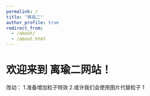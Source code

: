 ```yaml
---
permalink: /
title: "离瑜二"
author_profile: true
redirect_from: 
  - /about/
  - /about.html
---
```

# 欢迎来到 离瑜二网站！
改动：
1.准备增加粒子特效
2.或许我们会使用图片代替粒子
1
